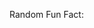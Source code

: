 <html>
<head>
  <script>
    function generateFunFact() {
      const facts = [
        "The world's oceans have absorbed 90% of the excess heat caused by climate change.",
        "The 20 warmest years on record have all occurred since 1981, and the 10 warmest have occurred since 1998.",
        "By 2050, the Arctic Ocean could be ice-free in the summer.",
        "The Greenland ice sheet has lost an average of 260 billion tons of ice per year between 2002 and 2018.",
        "Carbon dioxide levels in the Earth's atmosphere are now higher than they have been in at least 800,000 years."
      ];
      const fact = facts[Math.floor(Math.random() * facts.length)];
      document.getElementById("fun-fact").textContent = fact;
    }
  </script>
</head>
<body onload="generateFunFact();">
  <p>
    Random Fun Fact: <span id="fun-fact"></span>
  </p>
</body>
</html>
